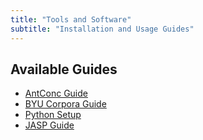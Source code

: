 ```yaml
---
title: "Tools and Software"
subtitle: "Installation and Usage Guides"
---
```


## Available Guides

- [AntConc Guide](antconc-guide.md)
- [BYU Corpora Guide](byu-corpora-guide.md)
- [Python Setup](python-setup.md)
- [JASP Guide](jasp-guide.md)
